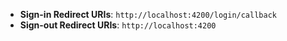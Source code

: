 * **Sign-in Redirect URIs**: `http://localhost:4200/login/callback`
* **Sign-out Redirect URIs**: `http://localhost:4200`